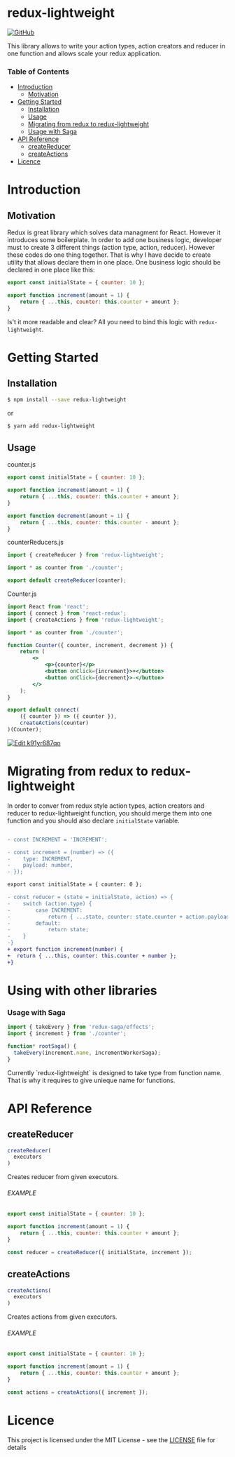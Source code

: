 # redux-lightweight


[![GitHub](https://img.shields.io/github/license/mashape/apistatus.svg)](https://github.com/doniyor2109/redux-lightweight/blob/master/LICENSE)

This library allows to write your action types, action creators and reducer in one function and allows scale your redux application.

### Table of Contents

- [Introduction](#introduction)
  - [Motivation](#motivation)
- [Getting Started](#getting-started)
  - [Installation](#installation)
  - [Usage](#usage)
  - [Migrating from redux to redux-lightweight](#migrating-from-redux-to-redux-lightweight)
  - [Usage with Saga](#usage-with-saga)
- [API Reference](#api-reference)
  - [createReducer](#createReducer)
  - [createActions](#createActions)
- [Licence](#licence)

# Introduction

## Motivation

Redux is great library which solves data managment for React. However it introduces some boilerplate. In order to add one business logic, developer must to create 3 different things (action type, action, reducer). However these codes do one thing together. That is why I have decide to create utility that allows declare them in one place.
One business logic should be declared in one place like this:

```js
export const initialState = { counter: 10 };

export function increment(amount = 1) {
    return { ...this, counter: this.counter + amount };
}
```

Is't it more readable and clear? All you need to bind this logic with `redux-lightweight`.

# Getting Started

## Installation

```bash
$ npm install --save redux-lightweight
```

or

```bash
$ yarn add redux-lightweight
```

## Usage

counter.js
```js
export const initialState = { counter: 10 };

export function increment(amount = 1) {
    return { ...this, counter: this.counter + amount };
}

export function decrement(amount = 1) {
    return { ...this, counter: this.counter - amount };
}
```

counterReducers.js
```js
import { createReducer } from 'redux-lightweight';

import * as counter from './counter';

export default createReducer(counter);
```

Counter.js
```jsx harmony
import React from 'react';
import { connect } from 'react-redux';
import { createActions } from 'redux-lightweight';

import * as counter from './counter';

function Counter({ counter, increment, decrement }) {
    return (
        <>
            <p>{counter}</p>
            <button onClick={increment}>+</button>
            <button onClick={decrement}>-</button>
        </>
    );
}

export default connect(
    ({ counter }) => ({ counter }),
    createActions(counter)
)(Counter);
```

[![Edit k91yr687qo](https://codesandbox.io/static/img/play-codesandbox.svg)](https://codesandbox.io/s/k91yr687qo)

# Migrating from redux to redux-lightweight

In order to conver from redux style action types, action creators and reducer to redux-lightweight function, you should merge them into one function and you should also declare `initialState` variable.
```diff

- const INCREMENT = 'INCREMENT';

- const increment = (number) => ({
-    type: INCREMENT,
-    payload: number,
- });

export const initialState = { counter: 0 };

- const reducer = (state = initialState, action) => {
-    switch (action.type) {
-        case INCREMENT:
-            return { ...state, counter: state.counter + action.payload };
-        default:
-            return state;
-    }
-}
+ export function increment(number) {
+  return { ...this, counter: this.counter + number };
+}
```

# Using with other libraries

### Usage with Saga

```js
import { takeEvery } from 'redux-saga/effects';
import { increment } from './counter';

function* rootSaga() {
  takeEvery(increment.name, incrementWorkerSaga);
}
```

<aside class="warnings">
Currently `redux-lightweight` is designed to take type from function name. That is why it requires to give unieque name for functions.
</aside>


# API Reference

## createReducer

```js
createReducer(
  executors
)
```

Creates reducer from given executors.

###### EXAMPLE

```js
export const initialState = { counter: 10 };

export function increment(amount = 1) {
    return { ...this, counter: this.counter + amount };
}

const reducer = createReducer({ initialState, increment });
```

## createActions

```js
createActions(
  executors
)
```

Creates actions from given executors.

###### EXAMPLE

```js
export const initialState = { counter: 10 };

export function increment(amount = 1) {
    return { ...this, counter: this.counter + amount };
}

const actions = createActions({ increment });
```

# Licence

This project is licensed under the MIT License - see the [LICENSE](LICENSE) file for details
